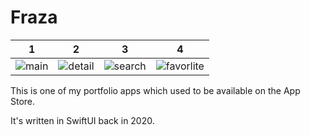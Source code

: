 # Fraza

| 1 | 2 | 3 | 4 |
| - | - | - | - |
| ![main](https://user-images.githubusercontent.com/34600708/185750497-cb349dfa-fdfc-4c65-af69-877e874649bd.png) | ![detail](https://user-images.githubusercontent.com/34600708/185750505-070d5ffd-005c-4290-bce7-f873e2617ed4.png) | ![search](https://user-images.githubusercontent.com/34600708/185750511-b30baba1-5356-436b-b8d6-895617586fdc.png) | ![favorlite](https://user-images.githubusercontent.com/34600708/185750515-a83c268f-d19d-484c-9107-edf5881afe04.png) |

This is one of my portfolio apps which used to be available on the App Store.

It's written in SwiftUI back in 2020.
